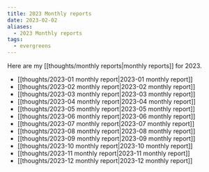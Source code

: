 ```yaml
---
title: 2023 Monthly reports
date: 2023-02-02
aliases:
  - 2023 Monthly reports
tags:
  - evergreens
---
```

Here are my [[thoughts/monthly reports|monthly reports]] for 2023.

- [[thoughts/2023-01 monthly report|2023-01 monthly report]]
- [[thoughts/2023-02 monthly report|2023-02 monthly report]]
- [[thoughts/2023-03 monthly report|2023-03 monthly report]]
- [[thoughts/2023-04 monthly report|2023-04 monthly report]]
- [[thoughts/2023-05 monthly report|2023-05 monthly report]]
- [[thoughts/2023-06 monthly report|2023-06 monthly report]]
- [[thoughts/2023-07 monthly report|2023-07 monthly report]]
- [[thoughts/2023-08 monthly report|2023-08 monthly report]]
- [[thoughts/2023-09 monthly report|2023-09 monthly report]]
- [[thoughts/2023-10 monthly report|2023-10 monthly report]]
- [[thoughts/2023-11 monthly report|2023-11 monthly report]]
- [[thoughts/2023-12 monthly report|2023-12 monthly report]]